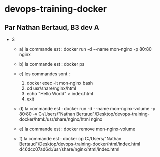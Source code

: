 # devops-training-docker

## Par Nathan Bertaud, B3 dev A

- 3 
    - a) la commande est : docker run -d --name mon-nginx -p 80:80 nginx 
    - b) la commande est : docker ps

    - c) les commandes sont :
        1. docker exec -it mon-nginx bash
        2. cd usr/share/nginx/html
        3. echo "Hello World" > index.html
        4. exit
    
    - d) la commande est : docker run -d --name mon-nginx-volume -p 80:80 -v C:/Users/"Nathan Bertaud"/Desktop/devops-training-docker/html:/usr/share/nginx/html nginx

    - e) la commande est : docker remove mon-nginx-volume

    - f) la commande est : docker cp C:/Users/"Nathan Bertaud"/Desktop/devops-training-docker/html/index.html d46dcc07ad6d:/usr/share/nginx/html/index.html